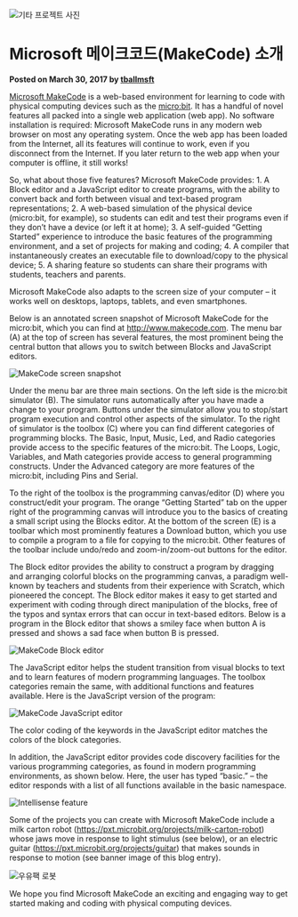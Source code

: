 ![기타 프로젝트 사진](/static/blog/makecode-overview/guitar.jpg)

# Microsoft 메이크코드(MakeCode) 소개

**Posted on March 30, 2017 by [tballmsft](https://github.com/tballmsft)**

[Microsoft MakeCode](http://www.makecode.com) is a web-based environment for learning to code with physical computing devices such as the [micro:bit](http://www.microbit.org). It has a handful of novel features all packed into a single web application (web app). No software installation is required: Microsoft MakeCode runs in any modern web browser on most any operating system. Once the web app has been loaded from the Internet, all its features will continue to work, even if you disconnect from the Internet. If you later return to the web app when your computer is offline, it still works!

So, what about those five features? Microsoft MakeCode provides: 1. A Block editor and a JavaScript editor to create programs, with the ability to convert back and forth between visual and text-based program representations; 2. A web-based simulation of the physical device (micro:bit, for example), so students can edit and test their programs even if they don’t have a device (or left it at home); 3. A self-guided “Getting Started” experience to introduce the basic features of the programming environment, and a set of projects for making and coding; 4. A compiler that instantaneously creates an executable file to download/copy to the physical device; 5. A sharing feature so students can share their programs with students, teachers and parents.

Microsoft MakeCode also adapts to the screen size of your computer – it works well on desktops, laptops, tablets, and even smartphones.

Below is an annotated screen snapshot of Microsoft MakeCode for the micro:bit, which you can find at http://www.makecode.com. The menu bar (A) at the top of screen has several features, the most prominent being the central button that allows you to switch between Blocks and JavaScript editors.

![MakeCode screen snapshot](/static/blog/makecode-overview/annotatedMakeCode.jpg)

Under the menu bar are three main sections. On the left side is the micro:bit simulator (B). The simulator runs automatically after you have made a change to your program. Buttons under the simulator allow you to stop/start program execution and control other aspects of the simulator. To the right of simulator is the toolbox (C) where you can find different categories of programming blocks. The Basic, Input, Music, Led, and Radio categories provide access to the specific features of the micro:bit. The Loops, Logic, Variables, and Math categories provide access to general programming constructs. Under the Advanced category are more features of the micro:bit, including Pins and Serial.

To the right of the toolbox is the programming canvas/editor (D) where you construct/edit your program. The orange “Getting Started” tab on the upper right of the programming canvas will introduce you to the basics of creating a small script using the Blocks editor. At the bottom of the screen (E) is a toolbar which most prominently features a Download button, which you use to compile a program to a file for copying to the micro:bit. Other features of the toolbar include undo/redo and zoom-in/zoom-out buttons for the editor.

The Block editor provides the ability to construct a program by dragging and arranging colorful blocks on the programming canvas, a paradigm well-known by teachers and students from their experience with Scratch, which pioneered the concept. The Block editor makes it easy to get started and experiment with coding through direct manipulation of the blocks, free of the typos and syntax errors that can occur in text-based editors. Below is a program in the Block editor that shows a smiley face when button A is pressed and shows a sad face when button B is pressed.

![MakeCode Block editor](/static/blog/makecode-overview/blockEditor.jpg)

The JavaScript editor helps the student transition from visual blocks to text and to learn features of modern programming languages. The toolbox categories remain the same, with additional functions and features available. Here is the JavaScript version of the program:

![MakeCode JavaScript editor](/static/blog/makecode-overview/javascriptEditor.jpg)

The color coding of the keywords in the JavaScript editor matches the colors of the block categories.

In addition, the JavaScript editor provides code discovery facilities for the various programming categories, as found in modern programming environments, as shown below. Here, the user has typed “basic.” – the editor responds with a list of all functions available in the basic namespace.

![Intellisense feature](/static/blog/makecode-overview/intellisenseEditor.jpg)

Some of the projects you can create with Microsoft MakeCode include a milk carton robot (https://pxt.microbit.org/projects/milk-carton-robot) whose jaws move in response to light stimulus (see below), or an electric guitar (https://pxt.microbit.org/projects/guitar) that makes sounds in response to motion (see banner image of this blog entry).

![우유팩 로봇](/static/blog/makecode-overview/milkcartonRobot.jpg)

We hope you find Microsoft MakeCode an exciting and engaging way to get started making and coding with physical computing devices.